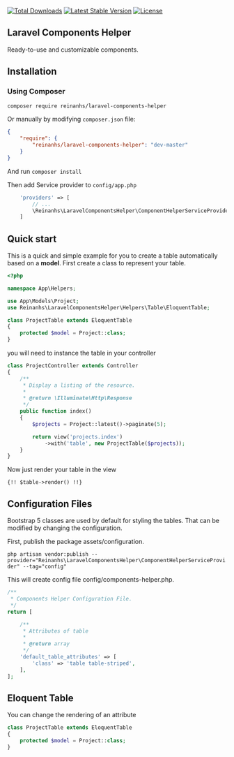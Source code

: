 [![Total Downloads](https://img.shields.io/packagist/dt/reinanhs/laravel-components-helper.svg?style=flat)](https://packagist.org/packages/reinanhs/laravel-components-helper)
[![Latest Stable Version](https://img.shields.io/packagist/v/reinanhs/laravel-components-helper.svg?style=flat)](https://packagist.org/packages/reinanhs/laravel-components-helper)
[![License](https://img.shields.io/badge/license-MIT-brightgreen.svg?style=flat)](LICENSE)

## Laravel Components  Helper

Ready-to-use and customizable components.

## Installation

### Using Composer

```sh
composer require reinanhs/laravel-components-helper
```

Or manually by modifying `composer.json` file:

``` json
{
    "require": {
        "reinanhs/laravel-components-helper": "dev-master"
    }
}
```

And run `composer install`

Then add Service provider to `config/app.php`

``` php
    'providers' => [
        // ...
        \Reinanhs\LaravelComponentsHelper\ComponentHelperServiceProvider::class,
    ]
```

## Quick start

This is a quick and simple example for you to create a table automatically based on a **model**. First create a class to represent your table.

```php
<?php

namespace App\Helpers;

use App\Models\Project;
use Reinanhs\LaravelComponentsHelper\Helpers\Table\EloquentTable;

class ProjectTable extends EloquentTable
{
    protected $model = Project::class;
}
```

you will need to instance the table in your controller

```php
class ProjectController extends Controller
{
    /**
     * Display a listing of the resource.
     *
     * @return \Illuminate\Http\Response
     */
    public function index()
    {
        $projects = Project::latest()->paginate(5);

        return view('projects.index')
            ->with('table', new ProjectTable($projects));
    }
}    
```

Now just render your table in the view

```blade
{!! $table->render() !!}
```

##  Configuration Files

Bootstrap 5 classes are used by default for styling the tables. That can be modified by changing the configuration.

First, publish the package assets/configuration.

`php artisan vendor:publish --provider="Reinanhs\LaravelComponentsHelper\ComponentHelperServiceProvider" --tag="config"`

This will create config file config/components-helper.php.

```php
/**
 * Components Helper Configuration File.
 */
return [

    /**
     * Attributes of table 
     * 
     * @return array
     */
    'default_table_attributes' => [
        'class' => 'table table-striped',
    ],
];

```

## Eloquent Table

You can change the rendering of an attribute

```php
class ProjectTable extends EloquentTable
{
    protected $model = Project::class;
}
```
